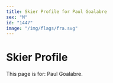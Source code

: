```yaml
---
title: Skier Profile for Paul Goalabre
sex: "M"
id: "1447"
image: "/img/flags/fra.svg" 
---
```


# Skier Profile

This page is for: Paul Goalabre.
    